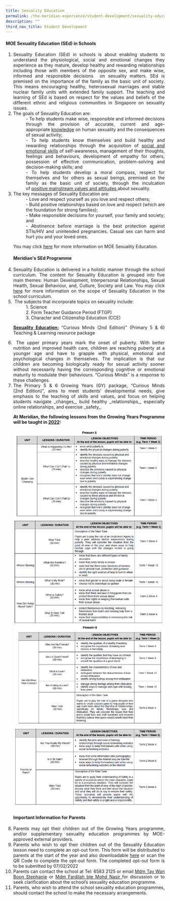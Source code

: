 ```yaml
---
title: Sexuality Education
permalink: /the-meridian-experience/student-development/sexuality-education/
description: ""
third_nav_title: Student Development
---
```

#### MOE Sexuality Education (SEd) in Schools

<ol  align = "justify">
  <li>Sexuality Education (SEd) in schools is about enabling students to understand the physiological, social and emotional changes they experience as they mature, develop healthy and rewarding relationships including those with members of the opposite sex, and make wise, informed and responsible decisions  on sexuality matters. SEd is premised on the importance of the family as the basic unit of society. This means encouraging healthy, heterosexual marriages and stable nuclear family units with extended family support. The teaching and learning of SEd is based on respect for the values and beliefs of the different ethnic and religious communities in Singapore on sexuality issues.</li>
	
  <li>The goals of Sexuality Education are: 
		<dd>- To help students make wise, responsible and informed decisions through the provision of accurate, current and age-appropriate <u>knowledge</u> on human sexuality and the consequences of sexual activity;</dd>
		<dd>- To help students know themselves and build healthy and rewarding relationships through the acquisition of <u>social and emotional skills</u> of self-awareness, management of their thoughts, feelings and behaviours, development of empathy for others, possession of effective communication, problem-solving and decision-making skills; and</dd>
		<dd>- To help students develop a moral compass, respect for themselves and for others as sexual beings, premised on the family as the basic unit of society, through the inculcation of <u>positive mainstream values and attitudes </u>about sexuality.</dd>
	</li>
	
  <li>The key messages of Sexuality Education are:</li>
	<dd>- Love and respect yourself as you love and respect others;</dd>
		<dd>- Build positive relationships based on love and respect (which are the foundation for strong families);</dd>
		<dd>- Make responsible decisions for yourself, your family and society; and</dd>
		<dd>- Abstinence before marriage is the best protection against STIs/HIV and unintended pregnancies. Casual sex can harm and hurt you and your loved ones.</dd>


<p>You may click <a href="http://www.moe.gov.sg/education/programmes/social-emotional-learning/sexuality-education/">here</a> for more information on MOE Sexuality Education.</p>

#### Meridian's SEd Programme
	
<li>Sexuality Education is delivered in a holistic manner through the school curriculum. The content for Sexuality Education is grouped into five main themes: Human Development, Interpersonal Relationships, Sexual Health, Sexual Behaviour, and, Culture, Society and Law. You may click <a href="https://www.moe.gov.sg/programmes/sexuality-education/scope-and-teaching-approach">here</a> for more information on the scope of Sexuality Education in the school curriculum.</li>

<li> The subjects that incorporate topics on sexuality include:</li>
	<dd>1.  Science</dd>
	<dd>2.  Form Teacher Guidance Period (FTGP)</dd>
	<dd>3. Character and Citizenship Education (CCE)</dd>
	
<p><u><b>Sexuality Education:</b></u> “Curious Minds (2nd Edition)” (Primary 5 & 6) Teaching & Learning resource package</p>
	
<li> The upper primary years mark the onset of puberty. With better nutrition and improved health care, children are reaching puberty at a younger age and have to grapple with physical, emotional and psychological changes in themselves. The implication is that our children are becoming biologically ready for sexual activity sooner without necessarily having the corresponding cognitive or emotional maturity to modulate their behaviours. “Curious Minds” is a response to these challenges.</li>
	
<li>The Primary 5 & 6 Growing Years (GY) package, “Curious Minds (2nd Edition)”, aims to meet students’ developmental needs, give emphasis to the teaching of skills and values, and focus on helping students navigate _changes_, build healthy _relationships_, especially online relationships, and exercise _safety_.</li>

**At Meridian, the following lessons from the Growing Years Programme will be taught in <u>2022</u>:**
	
![](/images/CCE/Sexuality%20Education/Sexuality%20Education%201.png)
![](/images/CCE/Sexuality%20Education/Sexuality%20Education%202.png)
![](/images/CCE/Sexuality%20Education/Sexuality%20Education%203.png)
![](/images/CCE/Sexuality%20Education/Sexuality%20Education%204.png)
	
#### Important Information for Parents
	
<li>Parents may opt their children out of the Growing Years programme, and/or supplementary sexuality education programmes by MOE-approved external providers.</li>
	
<li>Parents who wish to opt their children out of the Sexuality Education lesson need to complete an opt-out form. This form will be distributed to parents at the start of the year and also downloadable <a href="https://form.gov.sg/61e91d296c89fd0012e045f0">here</a> or scan the QR Code to complete the opt-out form. The completed opt-out form is to be submitted by 07/02/2022</li>
	
<li>Parents can contact the school at Tel: 6583 2125 or email <a href = "mailto: tay_wan_boon@moe.edu.sg">Mdm Tay Wan Boon Stephanie</a> or <a href = "mailto: nor_fardilah_md_nasir@moe.edu.sg">Mdm Fardilah bte Mohd Nasir </a>for discussion or to seek clarification about the school’s sexuality education programme.</li>

<li>Parents, who wish to attend the school sexuality education programmes, should contact the school to make the necessary arrangements.</li>

</ol>